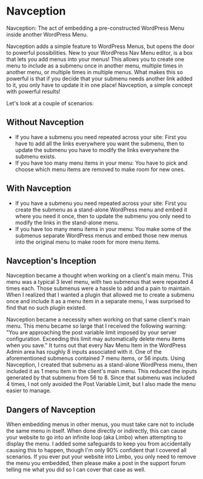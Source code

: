 Navception
==========
Navception: The act of embedding a pre-constructed WordPress Menu inside another WordPress Menu.

Navception adds a simple feature to WordPress Menus, but opens the door to powerful possibilities. New to your WordPress Nav Menu editor, is a box that lets you add menus into your menus! This allows you to create one menu to include as a submenu once in another menu, multiple times in another menu, or multiple times in multiple menus. What makes this so powerful is that if you decide that your submenu needs another link added to it, you only have to update it in one place! Navception, a simple concept with powerful results!

Let's look at a couple of scenarios:

## Without Navception

*	If you have a submenu you need repeated across your site: First you have to add all the links everywhere you want the submenu, then to update the submenu you have to modify the links everywhere the submenu exists.
*	If you have too many menu items in your menu: You have to pick and choose which menu items are removed to make room for new ones.

## With Navception

*	If you have a submenu you need repeated across your site: First you create the submenu as a stand-alone WordPress menu and embed it where you need it once, then to update the submenu you only need to modify the links in the stand-alone menu.
*	If you have too many menu items in your menu: You make some of the submenus separate WordPress menus and embed those new menus into the original menu to make room for more menu items.

## Navception's Inception

Navception became a thought when working on a client's main menu. This menu was a typical 3 level menu, with two submenus that were repeated 4 times each. Those submenus were a hassle to add and a pain to maintain. When I realized that I wanted a plugin that allowed me to create a submenu once and include it as a menu item in a separate menu, I was surprised to find that no such plugin existed.

Navception became a necessity when working on that same client's main menu. This menu became so large that I received the following warning: "You are approaching the post variable limit imposed by your server configuration. Exceeding this limit may automatically delete menu items when you save." It turns out that every Nav Menu Item in the WordPress Admin area has roughly 8 inputs associated with it. One of the aforementioned submenus contained 7 menu items, or 56 inputs. Using Navception, I created that submenu as a stand-alone WordPress menu, then included it as 1 menu item in the client's main menu. This reduced the inputs generated by that submenu from 56 to 8. Since that submenu was included 4 times, I not only avoided the Post Variable Limit, but I also made the menu easier to manage.

## Dangers of Navception

When embedding menus in other menus, you must take care not to include the same menu in itself. When done directly or indirectly, this can cause your website to go into an infinite loop (aka Limbo) when attempting to display the menu. I added some safeguards to keep you from accidentally causing this to happen, though I'm only 90% confident that I covered all scenarios. If you ever put your website into Limbo, you only need to remove the menu you embedded, then please make a post in the support forum telling me what you did so I can cover that case as well.